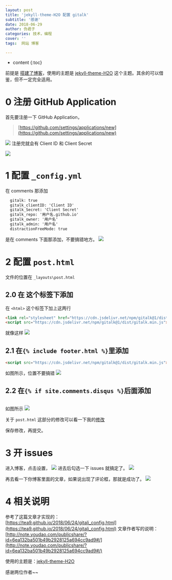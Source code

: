 ```yaml
---
layout: post
title: 'jekyll-theme-H2O 配置 gitalk'
subtitle: '感谢'
date: 2018-06-29
author: 伪君子
categories: 技术，编程
cover: ''
tags:  网站 博客

---
```


* content
{:toc}


前提是 [搭建了博客](ttps://weijunzii.github.io/2018/04/02/Use-github-Set-Up-The-Blog.html)，使用的主题是 [jekyll-theme-H2O](https://github.com/kaeyleo/jekyll-theme-H2O/) 这个主题。其余的可以借鉴，但不一定完全适用。

#  0  	注册 GitHub Application

首先要注册一下 GitHub Application，
>[https://github.com/settings/applications/new](https://github.com/settings/applications/new)

![](https://upload-images.jianshu.io/upload_images/2989110-4a0a03966f357a46.png?imageMogr2/auto-orient/strip%7CimageView2/2/w/1240)
注册完就会有 Client ID 和 Client Secret

![](https://upload-images.jianshu.io/upload_images/2989110-c856407bdf2877b9.png?imageMogr2/auto-orient/strip%7CimageView2/2/w/1240)

#  1  配置 ``_config.yml``

在 comments 那添加
```html
  gitalk: true
  gitalk_clientID: 'Client ID'
  gitalk_Secret: 'Client Secret'
  gitalk_repo: '用户名.github.io'
  gitalk_owner: '用户名'
  gitalk_admin: '用户名'
  distractionFreeMode: true
```
是在 comments 下面那添加，不要搞错地方。
![](https://upload-images.jianshu.io/upload_images/2989110-c27643270bc9d4a0.png?imageMogr2/auto-orient/strip%7CimageView2/2/w/1240)

#  2  配置 ``post.html``
文件的位置在 ``_layouts\post.html``
##  2.0  在 <html> 这个标签下添加
在 ```<html>``` 这个标签下加上这两行
```html
<link rel="stylesheet" href="https://cdn.jsdelivr.net/npm/gitalk@1/dist/gitalk.css">
<script src="https://cdn.jsdelivr.net/npm/gitalk@1/dist/gitalk.min.js"></script>
```
就像这样
![](https://upload-images.jianshu.io/upload_images/2989110-84c51b2a8c713798.png?imageMogr2/auto-orient/strip%7CimageView2/2/w/1240)

##   2.1  在``{% include footer.html %}``里添加
```html
<script src="https://cdn.jsdelivr.net/npm/gitalk@1/dist/gitalk.min.js"></script>
```
如图所示，位置不要搞错
![](https://upload-images.jianshu.io/upload_images/2989110-c10dd3d79b1efee4.png?imageMogr2/auto-orient/strip%7CimageView2/2/w/1240)
##  2.2  在``{% if site.comments.disqus %}``后面添加
```html

```
如图所示
![](https://upload-images.jianshu.io/upload_images/2989110-1aebbf1abb854ebb.png?imageMogr2/auto-orient/strip%7CimageView2/2/w/1240)

关于 ``post.html`` 这部分的修改可以看一下我的[修改](https://github.com/weijunzii/weijunzii.github.io/commit/0ba47d4b3b437d73f7079bb9efba181f172520d7)

保存修改，再提交。

#  3  开 issues
进入博客，点击设置，
![](https://upload-images.jianshu.io/upload_images/2989110-e4091c3257e87b3e.png?imageMogr2/auto-orient/strip%7CimageView2/2/w/1240)
进去后勾选一下 issues 就搞定了。
![](https://upload-images.jianshu.io/upload_images/2989110-dedec6f428555672.png?imageMogr2/auto-orient/strip%7CimageView2/2/w/1240)

再去看一下你博客里面的文章，如果说出现了评论框，那就是成功了。
![](https://upload-images.jianshu.io/upload_images/2989110-84fa2b8630072736.png?imageMogr2/auto-orient/strip%7CimageView2/2/w/1240)
#  4 相关说明

参考了这篇文章才实现的：[https://tea9.github.io/2018/06/24/gitali_config.html](https://tea9.github.io/2018/06/24/gitali_config.html)
文章作者写的说明：[http://note.youdao.com/publicshare/?id=6ea132ba501b49b2928125a694cc9ad9#/](http://note.youdao.com/publicshare/?id=6ea132ba501b49b2928125a694cc9ad9#/)

使用的主题是：[jekyll-theme-H2O](https://github.com/kaeyleo/jekyll-theme-H2O/) 

感谢两位作者~~